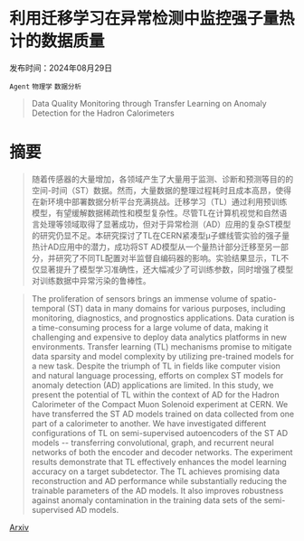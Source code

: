 # 利用迁移学习在异常检测中监控强子量热计的数据质量

发布时间：2024年08月29日

`Agent` `物理学` `数据分析`

> Data Quality Monitoring through Transfer Learning on Anomaly Detection for the Hadron Calorimeters

# 摘要

> 随着传感器的大量增加，各领域产生了大量用于监测、诊断和预测等目的的空间-时间（ST）数据。然而，大量数据的整理过程耗时且成本高昂，使得在新环境中部署数据分析平台充满挑战。迁移学习（TL）通过利用预训练模型，有望缓解数据稀疏性和模型复杂性。尽管TL在计算机视觉和自然语言处理等领域取得了显著成功，但对于异常检测（AD）应用的复杂ST模型的研究仍显不足。本研究探讨了TL在CERN紧凑型μ子螺线管实验的强子量热计AD应用中的潜力，成功将ST AD模型从一个量热计部分迁移至另一部分，并研究了不同TL配置对半监督自编码器的影响。实验结果显示，TL不仅显著提升了模型学习准确性，还大幅减少了可训练参数，同时增强了模型对训练数据中异常污染的鲁棒性。

> The proliferation of sensors brings an immense volume of spatio-temporal (ST) data in many domains for various purposes, including monitoring, diagnostics, and prognostics applications. Data curation is a time-consuming process for a large volume of data, making it challenging and expensive to deploy data analytics platforms in new environments. Transfer learning (TL) mechanisms promise to mitigate data sparsity and model complexity by utilizing pre-trained models for a new task. Despite the triumph of TL in fields like computer vision and natural language processing, efforts on complex ST models for anomaly detection (AD) applications are limited. In this study, we present the potential of TL within the context of AD for the Hadron Calorimeter of the Compact Muon Solenoid experiment at CERN. We have transferred the ST AD models trained on data collected from one part of a calorimeter to another. We have investigated different configurations of TL on semi-supervised autoencoders of the ST AD models -- transferring convolutional, graph, and recurrent neural networks of both the encoder and decoder networks. The experiment results demonstrate that TL effectively enhances the model learning accuracy on a target subdetector. The TL achieves promising data reconstruction and AD performance while substantially reducing the trainable parameters of the AD models. It also improves robustness against anomaly contamination in the training data sets of the semi-supervised AD models.

[Arxiv](https://arxiv.org/abs/2408.16612)